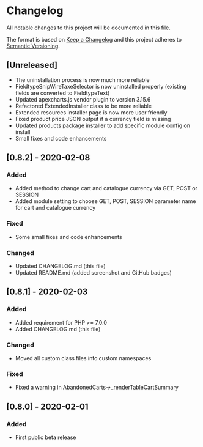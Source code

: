 # Changelog
All notable changes to this project will be documented in this file.

The format is based on [Keep a Changelog](http://keepachangelog.com/en/1.0.0/)
and this project adheres to [Semantic Versioning](http://semver.org/spec/v2.0.0.html).

## [Unreleased]
- The uninstallation process is now much more reliable
- FieldtypeSnipWireTaxeSelector is now uninstalled properly (existing fields are converted to FieldtypeText)
- Updated apexcharts.js vendor plugin to version 3.15.6
- Refactored ExtendedInstaller class to be more reliable
- Extended resources installer page is now more user friendly
- Fixed product price JSON output if a currency field is missing
- Updated products package installer to add specific module config on install
- Small fixes and code enhancements

## [0.8.2] - 2020-02-08
### Added
- Added method to change cart and catalogue currency via GET, POST or SESSION
- Added module setting to choose GET, POST, SESSION parameter name for cart and catalogue currency

### Fixed
- Some small fixes and code enhancements

### Changed
- Updated CHANGELOG.md (this file)
- Updated README.md (added screenshot and GitHub badges)

## [0.8.1] - 2020-02-03
### Added
- Added requirement for PHP >= 7.0.0
- Added CHANGELOG.md (this file)

### Changed
- Moved all custom class files into custom namespaces

### Fixed
- Fixed a warning in AbandonedCarts->_renderTableCartSummary

## [0.8.0] - 2020-02-01
### Added
- First public beta release